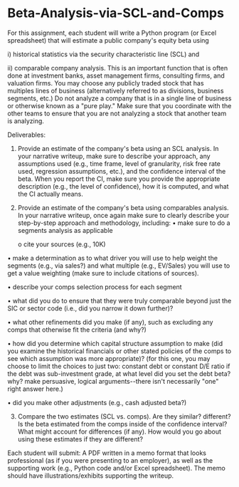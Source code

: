 # Beta-Analysis-via-SCL-and-Comps
For this assignment, each student will write a Python program (or Excel spreadsheet) that will estimate a public company's equity beta using 

i) historical statistics via the security characteristic line (SCL) and 

ii) comparable company analysis.  This is an important function that is often done at investment banks, asset management firms, consulting firms, and valuation firms.
You may choose any publicly traded stock that has multiples lines of business (alternatively referred to as divisions, business segments, etc.)  Do not analyze a company that is in a single line of business or otherwise known as a "pure play."  Make sure that you coordinate with the other teams to ensure that you are not analyzing a stock that another team is analyzing.

Deliverables:
1.  Provide an estimate of the company's beta using an SCL analysis.  In your narrative writeup, make sure to describe your approach, any assumptions used (e.g., time frame, level of granularity, risk free rate used,  regression assumptions, etc.), and the confidence interval of the beta.  When you report the CI, make sure you provide the appropriate description (e.g., the level of confidence), how it is computed, and what the CI actually means.
2.  Provide an estimate of the company's beta using comparables analysis.  
In your narrative writeup, once again make sure to clearly describe your step-by-step approach and methodology, including:
  •	make sure to do a segments analysis as applicable
  
    o	cite your sources (e.g., 10K)
  
  •	make a determination as to what driver you will use to help weight the segments (e.g., via sales?) and what multiple (e.g., EV/Sales) you will use to get a value     weighting (make sure to include citations of sources).
  
  •	describe your comps selection process for each segment 
  
  •	what did you do to ensure that they were truly comparable beyond just the SIC or sector code (i.e., did you narrow it down further)?
  
  •	what other refinements did you make (if any), such as excluding any comps that otherwise fit the criteria (and why?)
  
  •	how did you determine which capital structure assumption to make (did you examine the historical financials or other stated policies of the comps to see which assumption was more appropriate)? 
	(for this one, you may choose to limit the choices to just two:  constant debt or constant D/E ratio
   if the debt was sub-investment grade, at what level did you set the debt beta?  why?  make persuasive, logical arguments--there isn't necessarily "one" right answer here.)
    
  •	 did you make other adjustments (e.g., cash adjusted beta?)
  
3.  Compare the two estimates (SCL vs. comps).  Are they similar?  different?  Is the beta estimated from the comps inside of the confidence interval?   What might account for differences (if any).  How would you go about using these estimates if they are different?  

Each student will submit:  A PDF written in a memo format that looks professional (as if you were presenting to an employer), as well as the supporting work (e.g., Python code and/or Excel spreadsheet).  The memo should have illustrations/exhibits supporting the writeup.

